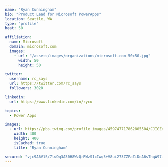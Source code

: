 ```yaml
---
name: "Ryan Cunningham"
bio: "Product Lead for Microsoft PowerApps"
location: Seattle, WA
type: "profile"
heat: 50

affiliation:
  name: Microsoft
  domain: microsoft.com
  images:
    - url: "/assets/images/organizations/microsoft.com-50x50.jpg"
      width: 50
      height: 50

twitter:
  username: rc_says
  url: https://twitter.com/rc_says
  followers: 3020

linkedin:
  url: https://www.linkedin.com/in/rycu

topics:
  - Power Apps

images:
  - url: https://pbs.twimg.com/profile_images/459747717862805504/CJIGZejd_400x400.png
    width: 400
    height: 400
    isCached: true
    title: "Ryan Cunningham"

secured: "vjc9A6V1S/7lwDq3A50H8WzQrRWzS1cIwq5+V8ui273ZZFaZiDeA6sThqW97idvA+yNeNIGGwUQtj9zdrV1Y0YtecrenIetKQA4NAwNCK2F4iqVt+0p0430AsM3oyA13C6qis1rYZUoJNwDIbPjpWz9Qw2WEcjOu0MR4OYsdZq0+tO/vGR3qcmlwyQXvqrHjq77vNh+u2tR5SU6ujaIktHd21QSOXUfWc2kZ4SOry3ZDJdj6YXcjrB9++uN3rOvXP9+2uGH7+cNI3ELEVUWv5SqTdWFQPU0Q4RZtMo26rxT5gpYquQxVObvHTseNQB7b6JDOOvPGOgsWN6ynOIzjTHTD8d5+q37ABhUoMIrWCdEy4E79pLDioA0jZRoUA4IdO7oZWB1o5voMwgNX6ugzEkiDHmaFTzH7bcwDe7DsjLA=;v2u7xXRDoySwSkA8wqpmGw=="
---
```


